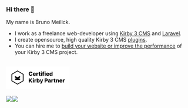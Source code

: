 ### Hi there 👋

My name is Bruno Meilick.

- I work as a freelance web-developer using [Kirby 3 CMS](https://getkirby.com) and [Laravel](laravel.com).
- I create opensource, high quality Kirby 3 CMS [plugins](https://getkirby.com/plugins/bnomei).
- You can hire me to [build your website or improve the performance](https://forum.getkirby.com/t/remember-this-caching-in-kirby/23705) of your Kirby 3 CMS project.
<!-- - and small indie games on [Itch.io](https://bnomei.itch.io). -->

<div><br><a href="https://getkirby.com/partners/bruno-meilick" title="Visit my partner profile"><img height="60em" src="https://raw.githubusercontent.com/bnomei/bnomei/main/kirby-certified-partner-light.svg"/></a><br><br></div>

<div><img height="120em" src="https://github-readme-stats.vercel.app/api/top-langs/?username=bnomei&layout=compact&langs_count=7&border_color=22272e&bg_color=22272e&title_color=8f989f&text_color=8f989f&icon_color=b55c5e"/><img height="120em" src="https://github-readme-stats.vercel.app/api?username=bnomei&show_icons=true&border_color=22272e&bg_color=22272e&title_color=8f989f&icon_color=b55c5e&text_color=8f989f&include_all_commits=true&count_private=true"/></div>
